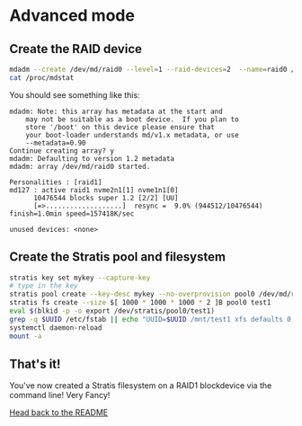 # Advanced mode

## Create the RAID device

```bash
mdadm --create /dev/md/raid0 --level=1 --raid-devices=2  --name=raid0 /dev/nvme1n1 /dev/nvme2n1
cat /proc/mdstat
```

You should see something like this:

```
mdadm: Note: this array has metadata at the start and
    may not be suitable as a boot device.  If you plan to
    store '/boot' on this device please ensure that
    your boot-loader understands md/v1.x metadata, or use
    --metadata=0.90
Continue creating array? y
mdadm: Defaulting to version 1.2 metadata
mdadm: array /dev/md/raid0 started.

Personalities : [raid1]
md127 : active raid1 nvme2n1[1] nvme1n1[0]
      10476544 blocks super 1.2 [2/2] [UU]
      [=>...................]  resync =  9.0% (944512/10476544) finish=1.0min speed=157418K/sec

unused devices: <none>
```

## Create the Stratis pool and filesystem

```bash
stratis key set mykey --capture-key
# type in the key
stratis pool create --key-desc mykey --no-overprovision pool0 /dev/md/raid0
stratis fs create --size $[ 1000 * 1000 * 1000 * 2 ]B pool0 test1
eval $(blkid -p -o export /dev/stratis/pool0/test1)
grep -q $UUID /etc/fstab || echo "UUID=$UUID /mnt/test1 xfs defaults 0 0" >> /etc/fstab
systemctl daemon-reload
mount -a
```

## That's it!

You've now created a Stratis filesystem on a RAID1 blockdevice via the command line! Very Fancy!

[Head back to the README](/README.md)
